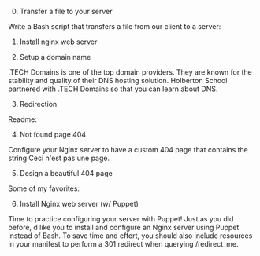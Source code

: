 0. Transfer a file to your server

Write a Bash script that transfers a file from our client to a server:

1. Install nginx web server

2. Setup a domain name

.TECH Domains is one of the top domain providers. They are known for the stability and quality of their DNS hosting solution. Holberton School partnered with .TECH Domains so that you can learn about DNS.

3. Redirection

Readme:

4. Not found page 404

Configure your Nginx server to have a custom 404 page that contains the string Ceci n'est pas une page.

5. Design a beautiful 404 page

Some of my favorites:

6. Install Nginx web server (w/ Puppet)

Time to practice configuring your server with Puppet! Just as you did before, d like you to install and configure an Nginx server using Puppet instead of Bash. To save time and effort, you should also include resources in your manifest to perform a 301 redirect when querying /redirect_me.
